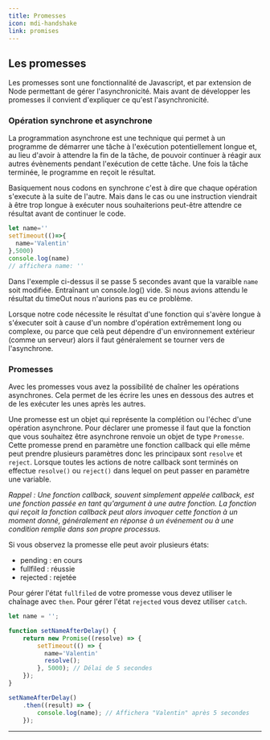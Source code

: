 ```yaml
---
title: Promesses
icon: mdi-handshake
link: promises
---
```


<div id='promises'></div>

## Les promesses

Les promesses sont une fonctionnalité de Javascript, et par extension de Node permettant de gérer l'asynchronicité. Mais avant de développer les promesses il convient d'expliquer ce qu'est l'asynchronicité.

### Opération synchrone et asynchrone

La programmation asynchrone est une technique qui permet à un programme de démarrer une tâche à l'exécution potentiellement longue et, au lieu d'avoir à attendre la fin de la tâche, de pouvoir continuer à réagir aux autres évènements pendant l'exécution de cette tâche. Une fois la tâche terminée, le programme en reçoit le résultat.

Basiquement nous codons en synchrone c'est à dire que chaque opération s'execute à la suite de l'autre. Mais dans le cas ou une instruction viendrait à être trop longue à exécuter nous souhaiterions peut-être attendre ce résultat avant de continuer le code.

```javascript
let name=''
setTimeout(()=>{
  name='Valentin'
},5000)
console.log(name)
// affichera name: ''
```

Dans l'exemple ci-dessus il se passe 5 secondes avant que la varaible `name` soit modifiée. Entraînant un console.log() vide. Si nous avions attendu le résultat du timeOut nous n'aurions pas eu ce problème.

Lorsque notre code nécessite le résultat d'une fonction qui s'avère longue à s'éxecuter soit à cause d'un nombre d'opération extrêmement long ou complexe, ou parce que celà peut dépendre d'un environnement extérieur (comme un serveur) alors il faut généralement se tourner vers de l'asynchrone.

### Promesses

Avec les promesses vous avez la possibilité de chaîner les opérations asynchrones. Cela permet de les écrire les unes en dessous des autres et de les exécuter les unes après les autres.

Une promesse est un objet qui représente la complétion ou l'échec d'une opération asynchrone. Pour déclarer une promesse il faut que la fonction que vous souhaitez être asynchrone renvoie un objet de type `Promesse`. Cette promesse prend en paramètre une fonction callback qui elle même peut prendre plusieurs paramètres donc les principaux sont `resolve` et `reject`. Lorsque toutes les actions de notre callback sont terminés on effectue `resolve()` ou `reject()` dans lequel on peut passer en paramètre une variable.

*Rappel : Une fonction callback, souvent simplement appelée callback, est une fonction passée en tant qu'argument à une autre fonction. La fonction qui reçoit la fonction callback peut alors invoquer cette fonction à un moment donné, généralement en réponse à un événement ou à une condition remplie dans son propre processus.*

Si vous observez la promesse elle peut avoir plusieurs états:

- pending : en cours
- fullfiled : réussie
- rejected : rejetée

Pour gérer l'état `fullfiled` de votre promesse vous devez utiliser le chaînage avec `then`. Pour gérer l'état `rejected` vous devez utiliser `catch`.

```javascript
let name = '';

function setNameAfterDelay() {
    return new Promise((resolve) => {
        setTimeout(() => {
          name='Valentin'
          resolve();
        }, 5000); // Délai de 5 secondes
    });
}

setNameAfterDelay()
    .then((result) => {
        console.log(name); // Affichera "Valentin" après 5 secondes
    });
```

---
</div>
